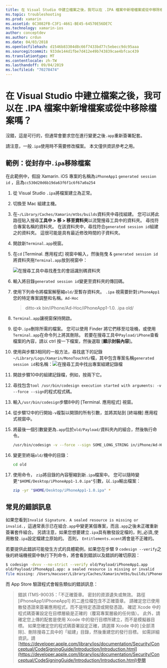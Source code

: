 ```yaml
---
title: 在 Visual Studio 中建立檔案之後，我可以在 .IPA 檔案中新增檔案或從中移除檔案嗎？
ms.topic: troubleshooting
ms.prod: xamarin
ms.assetid: 6C3082FB-C3F1-4661-BE45-64570E56DE7C
ms.technology: xamarin-ios
author: conceptdev
ms.author: crdun
ms.date: 04/03/2018
ms.openlocfilehash: d1546b83304d8c66f7433bd77c5ebecc9dc95aaa
ms.sourcegitcommit: 933de144d1fbe7d412e49b743839cae4bfcac439
ms.translationtype: MT
ms.contentlocale: zh-TW
ms.lasthandoff: 09/04/2019
ms.locfileid: "70278474"
---
```

# <a name="can-i-add-files-to-or-remove-files-from-an-ipa-file-after-building-it-in-visual-studio"></a>在 Visual Studio 中建立檔案之後，我可以在 .IPA 檔案中新增檔案或從中移除檔案嗎？

沒錯，這是可行的，但通常會要求您在進行變更之後`.app`重新簽署配套。

請注意，一般`.ipa`使用時不需要修改檔案。 本文僅供資訊參考之用。

## <a name="example-removing-a-file-from-a-ipa-archive"></a>範例：從封存中`.ipa`移除檔案

在此範例中，假設 Xamarin. iOS 專案的名稱為`iPhoneApp1` `generated session id` ，且為`cc530d20d6b19da63f6f1c6f67a0a254`

1. 從 Visual Studio `.ipa`將檔案建立為正常。

2. 切換至 Mac 組建主機。

3. 在`~/Library/Caches/Xamarin/mtbs/builds`資料夾中尋找組建。 您可以將此路徑貼入搜尋**工具中 > 移 > 移至資料夾**以流覽搜尋工具中的資料夾。 尋找符合專案名稱的資料夾。 在該資料夾中，尋找符合`generated session id`組建之的資料夾。 這很可能是具有最近修改時間的子資料夾。

4. 開啟新`Terminal.app`視窗。

5. 在`cd` [Terminal. 應用程式] 視窗中輸入，然後拖曳 & `generated session id`將資料夾拖`Terminal.app`放到視窗中：

    ![](modify-ipa-images/session-id-folder.png "在搜尋工具中尋找產生的會話識別碼資料夾")

6. 輸入將目錄`generated session id`變更至資料夾的傳回碼。

7. 使用下列命令將檔案解壓縮`old/`至暫存資料夾。 `.ipa` 視需要針對`iPhoneApp1`您的特定專案調整和名稱。`Ad-Hoc`

    > ditto-xk bin/iPhone/Ad-Hoc/iPhoneApp1-1.0. .ipa old/

8. `Terminal.app`讓視窗保持開啟。

9. 從中`.ipa`刪除所需的檔案。 您可以使用 Finder 將它們移至垃圾桶，或使用`Terminal.app`在命令列上將其刪除。 若要在搜尋工具中`Payload/iPhone`查看檔案的內容，請以 ctrl 按一下檔案，然後選取 [**顯示封裝內容**]。

10. 使用與步驟3相同的一般方法，尋找底下的記錄`~/Library/Logs/Xamarin/MonoTouchVS/`檔，其中包含專案名稱`generated session id`和名稱：![](modify-ipa-images/build-log.png "在搜尋工具中找出專案組建記錄檔")

11. 開啟步驟10中的組建記錄檔，例如，按兩下它。

12. 尋找包含`tool /usr/bin/codesign execution started with arguments: -v --force --sign`的程式程式碼。

13. 輸入`/usr/bin/codesign`步驟8中的 [Terminal. 應用程式] 視窗。

14. 從步驟12中的行開始`-v`複製以開頭的所有引數，並將其貼到 [終端機] 應用程式視窗中。

15. 將最後一個引數變更為`.app`位於`old/Payload/`資料夾內的組合，然後執行命令。

    ```bash
    /usr/bin/codesign -v --force --sign SOME_LONG_STRING in/iPhone/Ad-Hoc/iPhoneApp1.app/ResourceRules.plist --entitlements obj/iPhone/Ad-Hoc/Entitlements.xcent old/Payload/iPhoneApp1.app
    ```

16. 變更至終端`old/`機中的目錄：

    ```bash
    cd old
    ```

17. 使用命令， `zip`將目錄的內容壓縮到新`.ipa`檔案中。 您可以隨時變更`"$HOME/Desktop/iPhoneApp1-1.0.ipa"`引數，以`.ipa`輸出檔案：

    ```bash
    zip -yr "$HOME/Desktop/iPhoneApp1-1.0.ipa" *
    ```

## <a name="common-error-messages"></a>常見的錯誤訊息

如果您看到`Invalid Signature. A sealed resource is missing or invalid.`，這通常表示已在組合`.app`中變更某個專案，而且`.app`之後未正確重新簽署套件組合。 另請注意，如果您想要建立`.ipa`具有散發設定檔的，則_必須_使用散發`.ipa`設定檔建立原始的。 否則， `Entitlements.xcent`將會是不正確的。

若要提供此錯誤可能發生方式的具體範例，如果您在步驟 9 `codesign --verify`之後的終端機視窗中執行下列命令，將會看到錯誤以及錯誤的確切原因：

```bash
$ codesign -dvvv --no-strict --verify old/Payload/iPhoneApp1.app
old/Payload/iPhoneApp1.app: a sealed resource is missing or invalid
file missing: /Users/macuser/Library/Caches/Xamarin/mtbs/builds/iPhoneApp1/cc530d20d6b19da63f6f1c6f67a0a254/old/Payload/iPhoneApp1.app/MyFile.png
```

而 App Store 驗證程式會報告類似的錯誤訊息：

> 錯誤 ITMS-90035：「不正確簽章。 密封的資源遺失或無效。 路徑 [iPhoneApp1/iPhoneApp1] 的二進位檔包含不正確簽章。 請確定您已使用散發憑證來簽署應用程式，而不是特定憑證或開發憑證。 確認 Xcode 中的程式碼簽署設定在目標層級是正確的（覆寫專案層級的任何值）。 此外，請確定您上傳的配套是使用 Xcode 中的發行目標所建立，而不是模擬器目標。 如果您確定您的程式碼簽署設定正確，請選擇 Xcode 中的 [全部清除]、刪除搜尋工具中的「組建」目錄，然後重建您的發行目標。 如需詳細資訊，請[https://developer.apple.com/library/ios/documentation/Security/Conceptual/CodeSigningGuide/Introduction/Introduction.html](https://developer.apple.com/library/ios/documentation/Security/Conceptual/CodeSigningGuide/Introduction/Introduction.html)參閱
